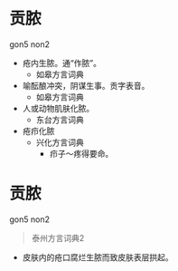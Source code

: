 # 贡脓
gon5 non2
+ 疮内生脓。通“作脓”。
  * 如皋方言词典
+ 喻酝酿冲突，阴谋生事。贡字表音。
  * 如皋方言词典
+ 人或动物肌肤化脓。
  * 东台方言词典
+ 疮疖化脓
  * 兴化方言词典
    - 疖子～疼得要命。


# 贡脓
gon5 non2
> 泰州方言词典2
- 皮肤内的疮口腐烂生脓而致皮肤表层拱起。